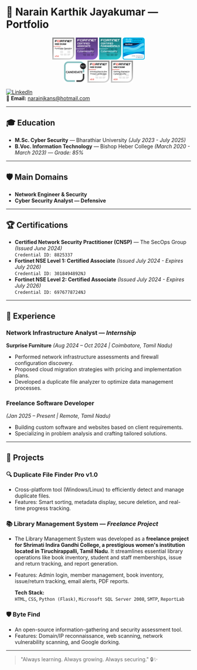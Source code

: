 # 📄 Narain Karthik Jayakumar — Portfolio  

<p align="center">
  <img src="Image/7.4.png" height="60">
  <img src="Image/Cyber Security.png" height="60">
  <img src="Image/Fundamentals.png" height="60">
   <img src="Image/CCNA-ITN.png" height="60">
  <br>
  <img src="Image/ISC2.png" height="60">
  <img src="Image/NSE - 1.png" height="60">
  <img src="Image/NSE - 2.png" height="60">
</p>

[![LinkedIn](https://img.shields.io/badge/LinkedIn-Connect-blue?style=for-the-badge&logo=linkedin)](https://www.linkedin.com/in/narain-karthik-jayakumar-a635931b1/)  
📧 **Email:** narainjkans@hotmail.com  

---

## 🎓 Education

- **M.Sc. Cyber Security** — Bharathiar University *(July 2023 - July 2025)*
- **B.Voc. Information Technology** — Bishop Heber College *(March 2020 - March 2023)* — *Grade: 85%*

---

## 🛡️ Main Domains

- **Network Engineer & Security**
- **Cyber Security Analyst — Defensive**

---

## 🏆 Certifications

- **Certified Network Security Practitioner (CNSP)** — The SecOps Group *(Issued June 2024)*  
  `Credential ID: 8825337`
- **Fortinet NSE Level 1: Certified Associate** *(Issued July 2024 - Expires July 2026)*  
  `Credential ID: 3018494892NJ`
- **Fortinet NSE Level 2: Certified Associate** *(Issued July 2024 - Expires July 2026)*  
  `Credential ID: 6976778724NJ`

---

## 💼 Experience

### Network Infrastructure Analyst — *Internship*  
**Surprise Furniture** *(Aug 2024 – Oct 2024 | Coimbatore, Tamil Nadu)*  
- Performed network infrastructure assessments and firewall configuration discovery.
- Proposed cloud migration strategies with pricing and implementation plans.
- Developed a duplicate file analyzer to optimize data management processes.

### Freelance Software Developer  
*(Jan 2025 – Present | Remote, Tamil Nadu)*  
- Building custom software and websites based on client requirements.
- Specializing in problem analysis and crafting tailored solutions.

---

## 🚀 Projects

### 🔍 Duplicate File Finder Pro v1.0
- Cross-platform tool (Windows/Linux) to efficiently detect and manage duplicate files.
- Features: Smart sorting, metadata display, secure deletion, and real-time progress tracking.

### 📚 Library Management System — *Freelance Project*
- The Library Management System was developed as a **freelance project for Shrimati Indira Gandhi College, a prestigious women's institution located in Tiruchirappalli, Tamil Nadu**. It streamlines essential library operations like book inventory, student and staff memberships, issue and return tracking, and report generation.
- Features: Admin login, member management, book inventory, issue/return tracking, email alerts, PDF reports.

  **Tech Stack:**  
  `HTML`, `CSS`, `Python (Flask)`, `Microsoft SQL Server 2008`, `SMTP`, `ReportLab`

### 🛡️ Byte Find
- An open-source information-gathering and security assessment tool.
- Features: Domain/IP reconnaissance, web scanning, network vulnerability scanning, and Google dorking.

---

> "Always learning. Always growing. Always securing." 🔒✨
